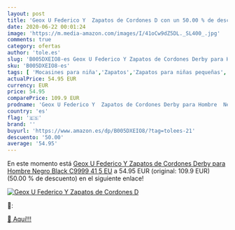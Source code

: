 ```yaml
---
layout: post
title: 'Geox U Federico Y  Zapatos de Cordones D con un 50.00 % de descuento'
date: 2020-06-22 00:01:24
image: 'https://m.media-amazon.com/images/I/41oCw9dZ5DL._SL400_.jpg'
comments: true
category: ofertas
author: 'tole.es'
slug: 'B005DXEIO8-es Geox U Federico Y Zapatos de Cordones Derby para Hombre...'
sku: 'B005DXEIO8-es'
tags: [ 'Mocasines para niña','Zapatos','Zapatos para niñas pequeñas','Zapatos y complementos','zapatos', ]
actualPrice: 54.95 EUR
currency: EUR
price: 54.95
comparePrice: 109.9 EUR
prodname: 'Geox U Federico Y  Zapatos de Cordones Derby para Hombre  Negro  Black C9999   41 5 EU'
country: 'es'
flag: '🇪🇸'
brand: ''
buyurl: 'https://www.amazon.es/dp/B005DXEIO8/?tag=tolees-21'
descuento: '50.00'
average: '54.95'
---
```


En este momento está [Geox U Federico Y  Zapatos de Cordones Derby para Hombre  Negro  Black C9999   41 5 EU](https://www.amazon.es/dp/B005DXEIO8/?tag=tolees-21) a 54.95 EUR (original: 109.9 EUR) (50.00 %  de descuento) en el siguiente enlace!

[![Geox U Federico Y  Zapatos de Cordones D](https://m.media-amazon.com/images/I/41oCw9dZ5DL._SL400_.jpg)](https://www.amazon.es/dp/B005DXEIO8/?tag=tolees-21)

🔎:


[🛒 Aquí!!!](https://www.amazon.es/dp/B005DXEIO8/?tag=tolees-21)

